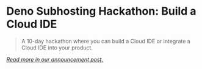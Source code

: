 # Deno Subhosting Hackathon: Build a Cloud IDE

> A 10-day hackathon where you can build a Cloud IDE or integrate a Cloud IDE
> into your product.

_[Read more in our announcement post.](https://deno.com/blog/subhosting-hackathon)_
